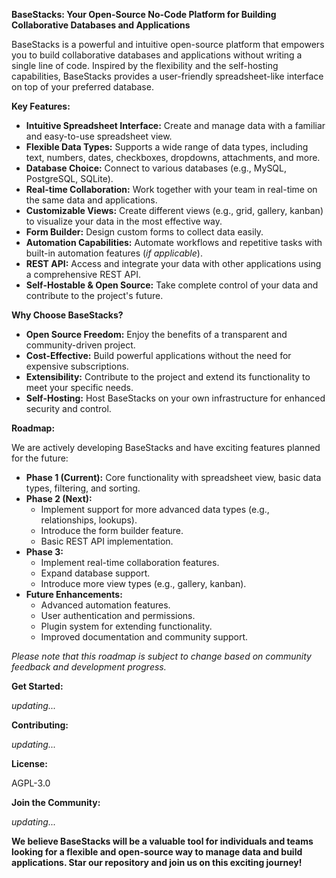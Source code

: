 **BaseStacks: Your Open-Source No-Code Platform for Building Collaborative Databases and Applications**

BaseStacks is a powerful and intuitive open-source platform that empowers you to build collaborative databases and applications without writing a single line of code. Inspired by the flexibility and the self-hosting capabilities, BaseStacks provides a user-friendly spreadsheet-like interface on top of your preferred database.

**Key Features:**

* **Intuitive Spreadsheet Interface:** Create and manage data with a familiar and easy-to-use spreadsheet view.
* **Flexible Data Types:** Supports a wide range of data types, including text, numbers, dates, checkboxes, dropdowns, attachments, and more.
* **Database Choice:** Connect to various databases (e.g., MySQL, PostgreSQL, SQLite).
* **Real-time Collaboration:** Work together with your team in real-time on the same data and applications.
* **Customizable Views:** Create different views (e.g., grid, gallery, kanban) to visualize your data in the most effective way.
* **Form Builder:** Design custom forms to collect data easily.
* **Automation Capabilities:** Automate workflows and repetitive tasks with built-in automation features (*if applicable*).
* **REST API:** Access and integrate your data with other applications using a comprehensive REST API.
* **Self-Hostable & Open Source:** Take complete control of your data and contribute to the project's future.

**Why Choose BaseStacks?**

* **Open Source Freedom:** Enjoy the benefits of a transparent and community-driven project.
* **Cost-Effective:** Build powerful applications without the need for expensive subscriptions.
* **Extensibility:** Contribute to the project and extend its functionality to meet your specific needs.
* **Self-Hosting:** Host BaseStacks on your own infrastructure for enhanced security and control.

**Roadmap:**

We are actively developing BaseStacks and have exciting features planned for the future:

* **Phase 1 (Current):** Core functionality with spreadsheet view, basic data types, filtering, and sorting.
* **Phase 2 (Next):**
    * Implement support for more advanced data types (e.g., relationships, lookups).
    * Introduce the form builder feature.
    * Basic REST API implementation.
* **Phase 3:**
    * Implement real-time collaboration features.
    * Expand database support.
    * Introduce more view types (e.g., gallery, kanban).
* **Future Enhancements:**
    * Advanced automation features.
    * User authentication and permissions.
    * Plugin system for extending functionality.
    * Improved documentation and community support.

*Please note that this roadmap is subject to change based on community feedback and development progress.*

**Get Started:**

*updating...*

**Contributing:**

*updating...*

**License:**

AGPL-3.0

**Join the Community:**

*updating...*

**We believe BaseStacks will be a valuable tool for individuals and teams looking for a flexible and open-source way to manage data and build applications. Star our repository and join us on this exciting journey!**